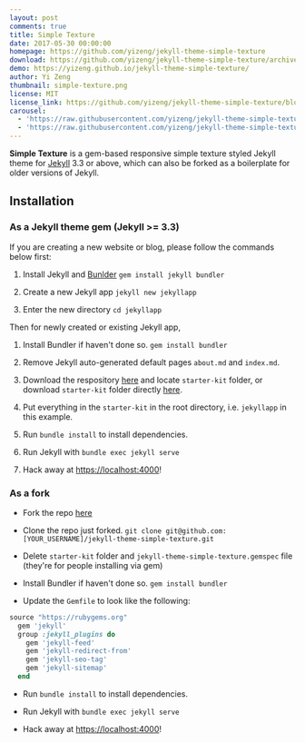 ```yaml
---
layout: post
comments: true
title: Simple Texture
date: 2017-05-30 00:00:00
homepage: https://github.com/yizeng/jekyll-theme-simple-texture
download: https://github.com/yizeng/jekyll-theme-simple-texture/archive/master.zip
demo: https://yizeng.github.io/jekyll-theme-simple-texture/
author: Yi Zeng
thumbnail: simple-texture.png
license: MIT
license_link: https://github.com/yizeng/jekyll-theme-simple-texture/blob/master/LICENSE
carousel:
  - 'https://raw.githubusercontent.com/yizeng/jekyll-theme-simple-texture/refs/heads/master/assets/images/screenshots/homepage.png'
  - 'https://raw.githubusercontent.com/yizeng/jekyll-theme-simple-texture/refs/heads/master/assets/images/screenshots/post.png'
---
```


**Simple Texture** is a gem-based responsive simple texture styled Jekyll theme for [Jekyll][Jekyll] 3.3 or above, which can also be forked as a boilerplate for older versions of Jekyll.

## Installation

### As a Jekyll theme gem (Jekyll >= 3.3)

If you are creating a new website or blog, please follow the commands below first:

1. Install Jekyll and [Bunlder][Bunlder]
`gem install jekyll bundler`

2. Create a new Jekyll app
`jekyll new jekyllapp`

3. Enter the new directory
`cd jekyllapp`

Then for newly created or existing Jekyll app,

1. Install Bundler if haven't done so.
`gem install bundler`

2. Remove Jekyll auto-generated default pages `about.md` and `index.md`.

3. Download the respository [here](https://github.com/yizeng/jekyll-theme-simple-texture/archive/master.zip) and locate `starter-kit` folder, or download `starter-kit` folder directly [here](https://minhaskamal.github.io/DownGit/#/home?url=https://github.com/yizeng/jekyll-theme-simple-texture/tree/master/starter-kit).

4. Put everything in the `starter-kit` in the root directory, i.e. `jekyllapp` in this example.

5. Run `bundle install` to install dependencies.

6. Run Jekyll with `bundle exec jekyll serve`

7. Hack away at <https://localhost:4000>!

### As a fork

* Fork the repo [here](https://github.com/yizeng/jekyll-theme-simple-texture#fork-destination-box)

* Clone the repo just forked.
`git clone git@github.com:[YOUR_USERNAME]/jekyll-theme-simple-texture.git`

* Delete `starter-kit` folder and `jekyll-theme-simple-texture.gemspec` file (they're for people installing via gem)

* Install Bundler if haven't done so.
`gem install bundler`

* Update the `Gemfile` to look like the following:

```ruby
source "https://rubygems.org"
  gem 'jekyll'
  group :jekyll_plugins do
    gem 'jekyll-feed'
    gem 'jekyll-redirect-from'
    gem 'jekyll-seo-tag'
    gem 'jekyll-sitemap'
  end
```

* Run `bundle install` to install dependencies.

* Run Jekyll with `bundle exec jekyll serve`

* Hack away at [https://localhost:4000](https://localhost:4000)!

[Jekyll]: https://jekyllrb.com/
[Bunlder]: https://bundler.io/
